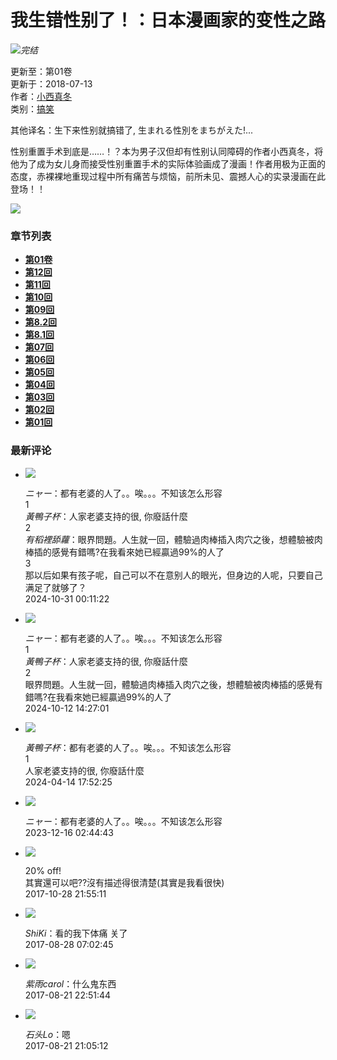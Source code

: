 # 我生错性别了！：日本漫画家的变性之路

![](//cf.mhgui.com/cpic/m/25018_18.jpg)_完结_

更新至：第01卷  
更新于：2018-07-13  
作者：[小西真冬](/author/10731/ "小西真冬")  
类别：[搞笑](/list/gaoxiao/ "搞笑")  

其他译名：生下来性别就搞错了, 生まれる性別をまちがえた!...

性别重置手术到底是……！？本为男子汉但却有性别认同障碍的作者小西真冬，将他为了成为女儿身而接受性别重置手术的实际体验画成了漫画！作者用极为正面的态度，赤裸裸地重现过程中所有痛苦与烦恼，前所未见、震撼人心的实录漫画在此登场！！

![](https://s3t3d2y8.afcdn.net/library/807314/948952946c12a962679eebb1cc13d89931023798.webp)

### 章节列表

-   [**第01卷**](/comic/25018/380223.html)
-   [**第12回**](/comic/25018/349411.html)
-   [**第11回**](/comic/25018/347228.html)
-   [**第10回**](/comic/25018/334213.html)
-   [**第09回**](/comic/25018/330835.html)
-   [**第8.2回**](/comic/25018/326973.html)
-   [**第8.1回**](/comic/25018/326972.html)
-   [**第07回**](/comic/25018/324836.html)
-   [**第06回**](/comic/25018/322419.html)
-   [**第05回**](/comic/25018/320340.html)
-   [**第04回**](/comic/25018/319201.html)
-   [**第03回**](/comic/25018/318846.html)
-   [**第02回**](/comic/25018/318594.html)
-   [**第01回**](/comic/25018/317660.html)

### 最新评论

-   ![](//cf.mhgui.com/upload/201809/27/201809270439590244.jpg)
    
    _ニャー_：都有老婆的人了。。唉。。。不知该怎么形容  
    1  
    _黃鴨子杯_：人家老婆支持的很, 你廢話什麼  
    2  
    _有稻裡舔蘿_：眼界問題。人生就一回，體驗過肉棒插入肉穴之後，想體驗被肉棒插的感覺有錯嗎?在我看來她已經贏過99%的人了  
    3  
    那以后如果有孩子呢，自己可以不在意别人的眼光，但身边的人呢，只要自己满足了就够了？  
    2024-10-31 00:11:22  
    
-   ![](//cf.mhgui.com/upload/202410/11/202410111511152007.jpg)
    
    _ニャー_：都有老婆的人了。。唉。。。不知该怎么形容  
    1  
    _黃鴨子杯_：人家老婆支持的很, 你廢話什麼  
    2  
    眼界問題。人生就一回，體驗過肉棒插入肉穴之後，想體驗被肉棒插的感覺有錯嗎?在我看來她已經贏過99%的人了  
    2024-10-12 14:27:01  

-   ![](https://cf.mhgui.com/images/default.png)
    
    _黃鴨子杯_：都有老婆的人了。。唉。。。不知该怎么形容  
    1  
    人家老婆支持的很, 你廢話什麼  
    2024-04-14 17:52:25  

-   ![](//cf.mhgui.com/upload/201809/27/201809270439590244.jpg)
    
    _ニャー_：都有老婆的人了。。唉。。。不知该怎么形容  
    2023-12-16 02:44:43  

-   ![](//cf.mhgui.com/upload/201803/22/201803222044289829.jpg)
    
    20% off!  
    其實還可以吧??沒有描述得很清楚(其實是我看很快)  
    2017-10-28 21:55:11  

-   ![](//cf.mhgui.com/upload/202405/27/202405270104385013.png)
    
    _ShiKi_：看的我下体痛 关了  
    2017-08-28 07:02:45  

-   ![](//cf.mhgui.com/upload/cy_img/6004ae4454e5e5f305cddbb5f265e67c.jpg)
    
    _紫雨carol_：什么鬼东西  
    2017-08-21 22:51:44  

-   ![](//cf.mhgui.com/upload/201804/29/201804291657383787.jpg)
    
    _石头Lo_：嗯  
    2017-08-21 21:05:12  